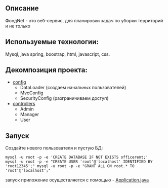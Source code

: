 ## Описание 
ФондNet - это веб-сервис, для планировки задач по уборки территорий и не только

## Используемые технологии:
Mysql, java spring, boostrap, html, javascript, css.

## Декомпозиция проекта:
- [config](https://github.com/alex-s2222/java_kurs/tree/main/src/main/java/com/main/app/config)
    - DataLoader (создаем начальных пользователей)
    - MvcConfig
    - SecurityConfig (разграничиваем доступ)
- [controllers](https://github.com/alex-s2222/java_kurs/tree/main/src/main/java/com/main/app/controllers)
    - Admin
    - Manager
    - User

## Запуск
Создайте нового пользователя и пустую БД:

<code>mysql -u root -p -e 'CREATE DATABASE IF NOT EXISTS officerent;'
mysql -u root -p -e "CREATE USER 'root'@'localhost' IDENTIFIED BY 'root12345';"
mysql -u root -p -e "GRANT ALL ON root.* TO 'root'@'localhost';"
</code>

запуск приложение осуществляется с помощью - [Application.java](https://github.com/alex-s2222/java_kurs/tree/main/src/main/java/com/main/app)
